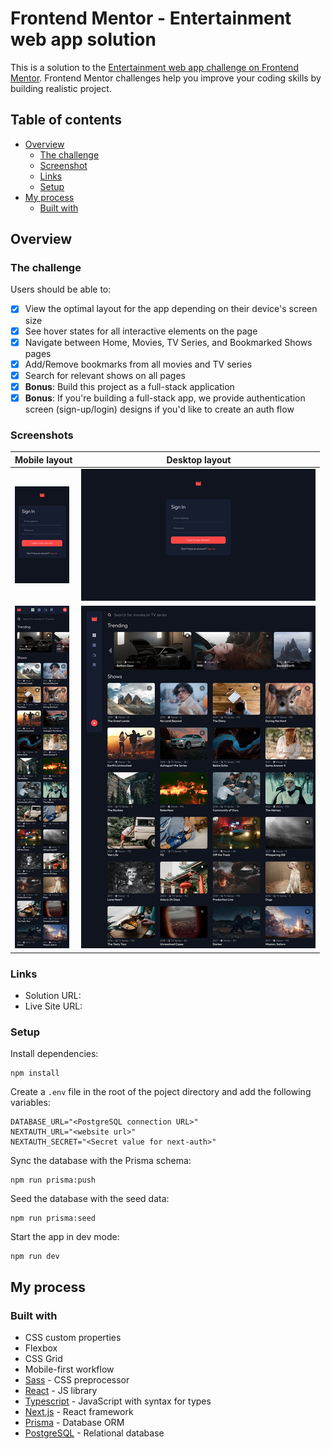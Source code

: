 # Frontend Mentor - Entertainment web app solution

This is a solution to the [Entertainment web app challenge on Frontend Mentor](https://www.frontendmentor.io/challenges/entertainment-web-app-J-UhgAW1X). Frontend Mentor challenges help you improve your coding skills by building realistic project.

## Table of contents

- [Overview](#overview)
  - [The challenge](#the-challenge)
  - [Screenshot](#screenshot)
  - [Links](#links)
  - [Setup](#setup)
- [My process](#my-process)
  - [Built with](#built-with)

## Overview

### The challenge

Users should be able to:

- [x] View the optimal layout for the app depending on their device's screen size
- [x] See hover states for all interactive elements on the page
- [x] Navigate between Home, Movies, TV Series, and Bookmarked Shows pages
- [x] Add/Remove bookmarks from all movies and TV series
- [x] Search for relevant shows on all pages
- [x] **Bonus**: Build this project as a full-stack application
- [x] **Bonus**: If you're building a full-stack app, we provide authentication screen (sign-up/login) designs if you'd like to create an auth flow

### Screenshots

| Mobile layout                                                                                     | Desktop layout                                                                                      |
| ------------------------------------------------------------------------------------------------- | --------------------------------------------------------------------------------------------------- |
| <a href="./screenshots/mobile-signin.png"><img src="./screenshots/mobile-signin-thumb.png" /></a> | <a href="./screenshots/desktop-signin.png"><img src="./screenshots/desktop-signin-thumb.png" /></a> |
| <a href="./screenshots/mobile-main.png"><img src="./screenshots/mobile-main-thumb.png" /></a>     | <a href="./screenshots/desktop-main.png"><img  src="./screenshots/desktop-main-thumb.png" /></a>    |

### Links

- Solution URL:
- Live Site URL:

### Setup

Install dependencies:

```
npm install
```

Create a `.env` file in the root of the poject directory and add the following variables:

```
DATABASE_URL="<PostgreSQL connection URL>"
NEXTAUTH_URL="<website url>"
NEXTAUTH_SECRET="<Secret value for next-auth>"
```

Sync the database with the Prisma schema:

```
npm run prisma:push
```

Seed the database with the seed data:

```
npm run prisma:seed
```

Start the app in dev mode:

```
npm run dev
```

## My process

### Built with

- CSS custom properties
- Flexbox
- CSS Grid
- Mobile-first workflow
- [Sass](https://sass-lang.com/) - CSS preprocessor
- [React](https://reactjs.org/) - JS library
- [Typescript](https://www.typescriptlang.org/) - JavaScript with syntax for types
- [Next.js](https://nextjs.org/) - React framework
- [Prisma](https://www.prisma.io/) - Database ORM
- [PostgreSQL](https://www.postgresql.org/) - Relational database
